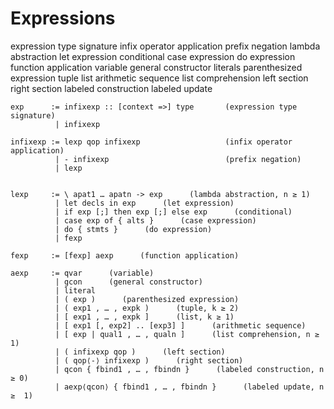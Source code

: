 # Expressions


expression type signature
infix operator application
prefix negation
lambda abstraction
let expression
conditional
case expression
do expression
function application
variable
general constructor
literals
parenthesized expression
tuple
list
arithmetic sequence
list comprehension
left section
right section
labeled construction
labeled update


```
exp      := infixexp :: [context =>] type       (expression type signature)
          | infixexp

infixexp := lexp qop infixexp                   (infix operator application)
          | - infixexp                          (prefix negation)
          | lexp


lexp     := \ apat1 … apatn -> exp      (lambda abstraction, n ≥ 1)
          | let decls in exp      (let expression)
          | if exp [;] then exp [;] else exp      (conditional)
          | case exp of { alts }      (case expression)
          | do { stmts }      (do expression)
          | fexp

fexp     := [fexp] aexp      (function application)

aexp     := qvar      (variable)
          | gcon      (general constructor)
          | literal
          | ( exp )      (parenthesized expression)
          | ( exp1 , … , expk )      (tuple, k ≥ 2)
          | [ exp1 , … , expk ]      (list, k ≥ 1)
          | [ exp1 [, exp2] .. [exp3] ]      (arithmetic sequence)
          | [ exp | qual1 , … , qualn ]      (list comprehension, n ≥ 1)
          | ( infixexp qop )      (left section)
          | ( qop⟨-⟩ infixexp )      (right section)
          | qcon { fbind1 , … , fbindn }      (labeled construction, n ≥ 0)
          | aexp⟨qcon⟩ { fbind1 , … , fbindn }      (labeled update, n  ≥  1)
```
